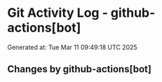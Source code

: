 # Git Activity Log - github-actions[bot]
Generated at: Tue Mar 11 09:49:18 UTC 2025
## Changes by github-actions[bot]
```diff
```

